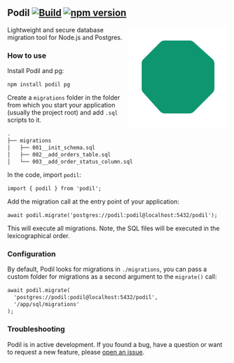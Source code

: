 ## Podil [![Build](https://github.com/podiljs/podil/actions/workflows/build.yaml/badge.svg)](https://github.com/podiljs/podil/actions/workflows/build.yaml) [![npm version](https://img.shields.io/npm/v/podil.svg?style=flat)](https://www.npmjs.com/package/podil)

<img src="./.github/logo.svg" align="right" width="230px" alt="Podil logo">

Lightweight and secure database migration tool for Node.js and Postgres.

### How to use
Install Podil and pg:

```shell
npm install podil pg
```

Create a `migrations` folder in the folder from which you start your
application (usually the project root) and add `.sql` scripts to it.
```shell
.
├── migrations
│   ├── 001__init_schema.sql
│   ├── 002__add_orders_table.sql
│   └── 003__add_order_status_column.sql
```

In the code, import `podil`:
```shell
import { podil } from 'podil';
```

Add the migration call at the entry point of your application:

```shell
await podil.migrate('postgres://podil:podil@localhost:5432/podil');
```

This will execute all migrations. Note, the SQL files will be executed
in the lexicographical order.

### Configuration

By default, Podil looks for migrations in `./migrations`, you can pass a
custom folder for migrations as a second argument to the `migrate()` call:

```shell
await podil.migrate(
  'postgres://podil:podil@localhost:5432/podil',
  '/app/sql/migrations'
);
```

### Troubleshooting

Podil is in active development. If you found a bug, have a question or
want to request a new feature, please
[open an issue](https://github.com/podiljs/podil/issues).
